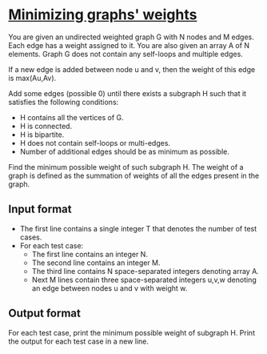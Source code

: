 # [Minimizing graphs' weights][link]

You are given an undirected weighted graph G with N nodes and M edges. Each edge has a weight assigned to it. You are also given an array A of N elements. Graph G does not contain any self-loops and multiple edges.

If a new edge is added between node u and v, then the weight of this edge is max(Au,Av).

Add some edges (possible 0) until there exists a subgraph H such that it satisfies the following conditions:

- H contains all the vertices of G.
- H is connected.
- H is bipartite.
- H does not contain self-loops or multi-edges.
- Number of additional edges should be as minimum as possible.

Find the minimum possible weight of such subgraph H. The weight of a graph is defined as the summation of weights of all the edges present in the graph.

## Input format

- The first line contains a single integer T that denotes the number of test cases.
- For each test case:
  - The first line contains an integer N.
  - The second line contains an integer M.
  - The third line contains N space-separated integers denoting array A.
  - Next M lines contain three space-separated integers u,v,w denoting an edge between nodes u and v with weight w.

## Output format

For each test case, print the minimum possible weight of subgraph H. Print the output for each test case in a new line.

[link]: https://www.hackerearth.com/practice/algorithms/graphs/depth-first-search/practice-problems/algorithm/minimize-graph-weight-2fc2503b/
